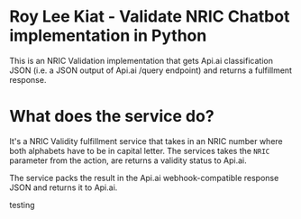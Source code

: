 # Roy Lee Kiat - Validate NRIC Chatbot implementation in Python

This is an NRIC Validation implementation that gets Api.ai classification JSON (i.e. a JSON output of Api.ai /query endpoint) and returns a fulfillment response.

# What does the service do?
It's a NRIC Validity fulfillment service that takes in an NRIC number where both alphabets have to be in capital letter.
The services takes the `NRIC` parameter from the action, are returns a validity status to Api.ai.

The service packs the result in the Api.ai webhook-compatible response JSON and returns it to Api.ai.

testing

